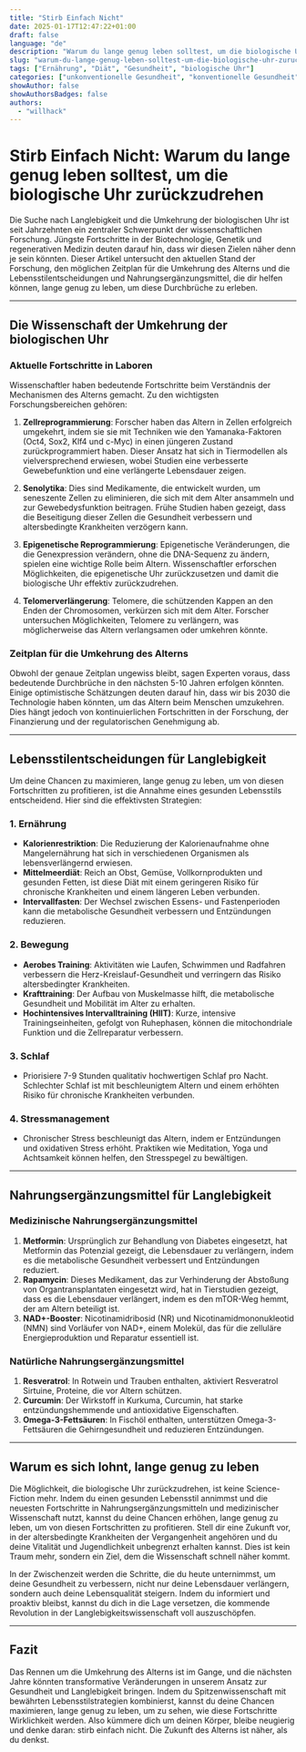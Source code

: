 ```yaml
---
title: "Stirb Einfach Nicht"
date: 2025-01-17T12:47:22+01:00
draft: false
language: "de"
description: "Warum du lange genug leben solltest, um die biologische Uhr zurückzudrehen"
slug: "warum-du-lange-genug-leben-solltest-um-die-biologische-uhr-zuruckzudrehen"
tags: ["Ernährung", "Diät", "Gesundheit", "biologische Uhr"]
categories: ["unkonventionelle Gesundheit", "konventionelle Gesundheit"]
showAuthor: false
showAuthorsBadges: false
authors:
  - "willhack"
---
```

# Stirb Einfach Nicht: Warum du lange genug leben solltest, um die biologische Uhr zurückzudrehen

Die Suche nach Langlebigkeit und die Umkehrung der biologischen Uhr ist seit Jahrzehnten ein zentraler Schwerpunkt der wissenschaftlichen Forschung. Jüngste Fortschritte in der Biotechnologie, Genetik und regenerativen Medizin deuten darauf hin, dass wir diesen Zielen näher denn je sein könnten. Dieser Artikel untersucht den aktuellen Stand der Forschung, den möglichen Zeitplan für die Umkehrung des Alterns und die Lebensstilentscheidungen und Nahrungsergänzungsmittel, die dir helfen können, lange genug zu leben, um diese Durchbrüche zu erleben.

---

## Die Wissenschaft der Umkehrung der biologischen Uhr

### Aktuelle Fortschritte in Laboren
Wissenschaftler haben bedeutende Fortschritte beim Verständnis der Mechanismen des Alterns gemacht. Zu den wichtigsten Forschungsbereichen gehören:

1. **Zellreprogrammierung**: Forscher haben das Altern in Zellen erfolgreich umgekehrt, indem sie sie mit Techniken wie den Yamanaka-Faktoren (Oct4, Sox2, Klf4 und c-Myc) in einen jüngeren Zustand zurückprogrammiert haben. Dieser Ansatz hat sich in Tiermodellen als vielversprechend erwiesen, wobei Studien eine verbesserte Gewebefunktion und eine verlängerte Lebensdauer zeigen.

2. **Senolytika**: Dies sind Medikamente, die entwickelt wurden, um seneszente Zellen zu eliminieren, die sich mit dem Alter ansammeln und zur Gewebedysfunktion beitragen. Frühe Studien haben gezeigt, dass die Beseitigung dieser Zellen die Gesundheit verbessern und altersbedingte Krankheiten verzögern kann.

3. **Epigenetische Reprogrammierung**: Epigenetische Veränderungen, die die Genexpression verändern, ohne die DNA-Sequenz zu ändern, spielen eine wichtige Rolle beim Altern. Wissenschaftler erforschen Möglichkeiten, die epigenetische Uhr zurückzusetzen und damit die biologische Uhr effektiv zurückzudrehen.

4. **Telomerverlängerung**: Telomere, die schützenden Kappen an den Enden der Chromosomen, verkürzen sich mit dem Alter. Forscher untersuchen Möglichkeiten, Telomere zu verlängern, was möglicherweise das Altern verlangsamen oder umkehren könnte.

### Zeitplan für die Umkehrung des Alterns
Obwohl der genaue Zeitplan ungewiss bleibt, sagen Experten voraus, dass bedeutende Durchbrüche in den nächsten 5-10 Jahren erfolgen könnten. Einige optimistische Schätzungen deuten darauf hin, dass wir bis 2030 die Technologie haben könnten, um das Altern beim Menschen umzukehren. Dies hängt jedoch von kontinuierlichen Fortschritten in der Forschung, der Finanzierung und der regulatorischen Genehmigung ab.

---

## Lebensstilentscheidungen für Langlebigkeit

Um deine Chancen zu maximieren, lange genug zu leben, um von diesen Fortschritten zu profitieren, ist die Annahme eines gesunden Lebensstils entscheidend. Hier sind die effektivsten Strategien:

### 1. **Ernährung**
- **Kalorienrestriktion**: Die Reduzierung der Kalorienaufnahme ohne Mangelernährung hat sich in verschiedenen Organismen als lebensverlängernd erwiesen.
- **Mittelmeerdiät**: Reich an Obst, Gemüse, Vollkornprodukten und gesunden Fetten, ist diese Diät mit einem geringeren Risiko für chronische Krankheiten und einem längeren Leben verbunden.
- **Intervallfasten**: Der Wechsel zwischen Essens- und Fastenperioden kann die metabolische Gesundheit verbessern und Entzündungen reduzieren.

### 2. **Bewegung**
- **Aerobes Training**: Aktivitäten wie Laufen, Schwimmen und Radfahren verbessern die Herz-Kreislauf-Gesundheit und verringern das Risiko altersbedingter Krankheiten.
- **Krafttraining**: Der Aufbau von Muskelmasse hilft, die metabolische Gesundheit und Mobilität im Alter zu erhalten.
- **Hochintensives Intervalltraining (HIIT)**: Kurze, intensive Trainingseinheiten, gefolgt von Ruhephasen, können die mitochondriale Funktion und die Zellreparatur verbessern.

### 3. **Schlaf**
- Priorisiere 7-9 Stunden qualitativ hochwertigen Schlaf pro Nacht. Schlechter Schlaf ist mit beschleunigtem Altern und einem erhöhten Risiko für chronische Krankheiten verbunden.

### 4. **Stressmanagement**
- Chronischer Stress beschleunigt das Altern, indem er Entzündungen und oxidativen Stress erhöht. Praktiken wie Meditation, Yoga und Achtsamkeit können helfen, den Stresspegel zu bewältigen.

---

## Nahrungsergänzungsmittel für Langlebigkeit

### Medizinische Nahrungsergänzungsmittel
1. **Metformin**: Ursprünglich zur Behandlung von Diabetes eingesetzt, hat Metformin das Potenzial gezeigt, die Lebensdauer zu verlängern, indem es die metabolische Gesundheit verbessert und Entzündungen reduziert.
2. **Rapamycin**: Dieses Medikament, das zur Verhinderung der Abstoßung von Organtransplantaten eingesetzt wird, hat in Tierstudien gezeigt, dass es die Lebensdauer verlängert, indem es den mTOR-Weg hemmt, der am Altern beteiligt ist.
3. **NAD+-Booster**: Nicotinamidribosid (NR) und Nicotinamidmononukleotid (NMN) sind Vorläufer von NAD+, einem Molekül, das für die zelluläre Energieproduktion und Reparatur essentiell ist.

### Natürliche Nahrungsergänzungsmittel
1. **Resveratrol**: In Rotwein und Trauben enthalten, aktiviert Resveratrol Sirtuine, Proteine, die vor Altern schützen.
2. **Curcumin**: Der Wirkstoff in Kurkuma, Curcumin, hat starke entzündungshemmende und antioxidative Eigenschaften.
3. **Omega-3-Fettsäuren**: In Fischöl enthalten, unterstützen Omega-3-Fettsäuren die Gehirngesundheit und reduzieren Entzündungen.

---

## Warum es sich lohnt, lange genug zu leben

Die Möglichkeit, die biologische Uhr zurückzudrehen, ist keine Science-Fiction mehr. Indem du einen gesunden Lebensstil annimmst und die neuesten Fortschritte in Nahrungsergänzungsmitteln und medizinischer Wissenschaft nutzt, kannst du deine Chancen erhöhen, lange genug zu leben, um von diesen Fortschritten zu profitieren. Stell dir eine Zukunft vor, in der altersbedingte Krankheiten der Vergangenheit angehören und du deine Vitalität und Jugendlichkeit unbegrenzt erhalten kannst. Dies ist kein Traum mehr, sondern ein Ziel, dem die Wissenschaft schnell näher kommt.

In der Zwischenzeit werden die Schritte, die du heute unternimmst, um deine Gesundheit zu verbessern, nicht nur deine Lebensdauer verlängern, sondern auch deine Lebensqualität steigern. Indem du informiert und proaktiv bleibst, kannst du dich in die Lage versetzen, die kommende Revolution in der Langlebigkeitswissenschaft voll auszuschöpfen.

---

## Fazit

Das Rennen um die Umkehrung des Alterns ist im Gange, und die nächsten Jahre könnten transformative Veränderungen in unserem Ansatz zur Gesundheit und Langlebigkeit bringen. Indem du Spitzenwissenschaft mit bewährten Lebensstilstrategien kombinierst, kannst du deine Chancen maximieren, lange genug zu leben, um zu sehen, wie diese Fortschritte Wirklichkeit werden. Also kümmere dich um deinen Körper, bleibe neugierig und denke daran: stirb einfach nicht. Die Zukunft des Alterns ist näher, als du denkst.
